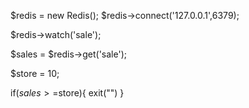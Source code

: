 $redis = new Redis();
$redis->connect('127.0.0.1',6379);

$redis->watch('sale');

$sales = $redis->get('sale');

$store = 10;

if($sales>=$store){
	exit("")
}